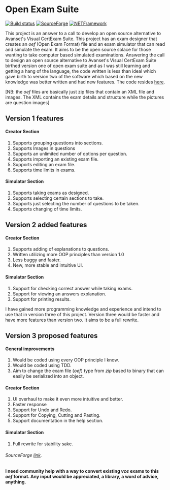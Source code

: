 # Open Exam Suite
[![Build status](https://ci.appveyor.com/api/projects/status/sbhyvvpj8jy8ifmw/branch/master?svg=true)](https://ci.appveyor.com/project/BolorunduroWinnerTimothy/open-exam-suite/branch/master)   [![SourceForge](https://img.shields.io/badge/downloads-67%2Fwk-brightgreen.svg)](https://sourceforge.net/projects/open-exam-suite/) [![NETFramework](https://img.shields.io/badge/.net-4.0-ff66b6.svg)](https://www.microsoft.com/en-us/download/details.aspx?id=17851)

This project is an answer to a call to develop an open source alternative to Avanset's Visual CertExam Suite. This project has an exam designer that creates an *oef* (Open Exam Format) file and an exam simulator that can read and simulate the exam. It aims to be the open source solace for those wanting to take computer based simulated examinations.
Answering the call to design an open source alternative to Avanset's Visual CertExam Suite birthed version one of open exam suite and as I was still learning and getting a hang of the language, the code written is less than ideal which gave birth to version two of the software which based on the new knowledge was better written and had new features. The code resides [here](https://github.com/bolorundurowb/Open-Exam-Suite-2.0).

[NB: the *oef* files are basically just zip files that contain an XML file and images. The XML contains the exam details and structure while the pictures are question images]


## Version 1 features
#### Creator Section
1. Supports grouping questions into sections.
2. Supports Images in questions
3. Supports an unlimited number of options per question.
4. Supports importing an existing exam file.
5. Supports editing an exam file.
6. Supports time limits in exams.

#### Simulator Section
1. Supports taking exams as designed.
2. Supports selecting certain sections to take.
3. Supports just selecting the number of questions to be taken.
4. Supports changing of time limits.


## Version 2 added features
#### Creator Section
1. Supports adding of explanations to questions.
2. Written utilizing more OOP principles than version 1.0
3. Less buggy and faster.
4. New, more stable and intuitive UI.

#### Simulator Section
1. Support for checking correct answer while taking exams.
2. Support for viewing an answers explanation.
3. Support for printing results.

I have gained more programming knowledge and experience and intend to use that in version three of this project. Version three would be faster and have more features than version two. It aims to be a full rewrite.


## Version 3 proposed features
#### General improvements
1. Would be coded using every OOP principle I know.
2. Would be coded using TDD.
3. Aim to change the exam file (*oef*) type from *zip* based to binary that can easily be serialized into an object.

#### Creator Section
1. UI overhaul to make it even more intuitive and better.
2. Faster response
3. Support for Undo and Redo.
4. Support for Copying, Cutting and Pasting.
5. Support documentation in the help section.

#### Simulator Section
1. Full rewrite for stability sake.



###### SourceForge [link](https://sourceforge.net/projects/open-exam-suite).
__I need community help with a way to convert existing *vce* exams to this *oef* format. Any input would be appreciated, a library, a word of advice, anything.__
